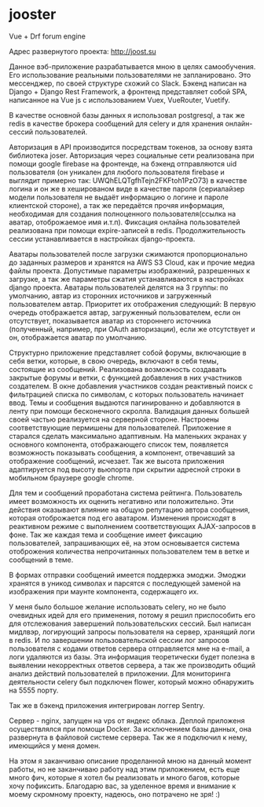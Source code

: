 # jooster
Vue + Drf forum engine

  Адрес развернутого проекта: http://joost.su

  Данное вэб-приложение разрабатывается мною в целях самообучения. Его использование реальными пользователями не запланировано. 
  Это мессенджер, по своей структуре схожий со Slack. Бэкенд написан на Django + Django Rest Framework, а фронтенд представляет собой SPA, написанное на Vue js с использованием Vuex, VueRouter, Vuetify.
  
  В качестве основной базы данных я использовал postgresql, а так же redis в качестве брокера сообщений для celery и для хранения онлайн-сессий пользователей. 
  
  Авторизация в API производится посредствам токенов, за основу взята библиотека joser.
  Авторизация через социальные сети реализована при помощи google firebase на фронтенде, на бэкенд отправляются uid пользователя (он уникален для любого пользователя firebase и выглядит примерно так: UWQhELQTgfhTejn2FKFtoh1PzO73) в качестве логина и он же в хешированом виде в качестве пароля (сериалайзер модели пользователя не выдаёт информацию о логине и пароле клиентской стороне), а так же передаётся прочяя информация, необходимая для создания полноценного пользователя(ссылка на аватар, отоброжаемое имя и.т.п).
  Фиксация онлайна пользователей реализована при помощи expire-записей в redis. Продолжительность сессии устанавливается в настройках django-проекта.
  
  Аватары пользователей после загрузки сжимаются пропорционально до заданных размеров и хранятся на AWS S3 Cloud, как и прочие медиа файлы проекта. Допустимые параметры изображений, разрешенных к загрузке, а так же параметры сжатия устанавливаются в настройках django проекта. Аватары пользователей делятся на 3 группы: по умолчанию, автар из сторонних источников и загруженный пользователем автар. Приоритет их отображения следующий: В первую очередь отображается автар, загруженный пользователем, если он отсутствует, показывается аватар из стороннего источника (полученный, например, при OAuth авторизации), если же отсутствует и он, отображается аватар по умолчанию.
  
  Структурно приложение представляет собой форумы, включающие в себя ветки, которые, в свою очередь, включают в себя темы, состоящие из сообщений.
  Реализована возможность создавать закрытые форумы и ветки, с функцией добавления в них участников создателем. В окне добавления участников создан реактивный поиск с фильтрацией списка по символам, с которых пользователь начинает ввод.
  Темы и сообщения выдаются пагинированно и добавляются в ленту при помощи бесконечного скролла.
  Валидация данных большей своей частью реализуется на серверной стороне. Настроены соответствующие пермишены для пользователей.
  Приложение я старался сделать максимально адаптивным. На маленьких экранах у основного компонента, отображающего список тем, появляется возможность показывать сообщения, а компонент, отвечавший за отображение сообщений, исчезает. Так же высота приложения адаптируется под высоту вьюпорта при скрытии адресной строки в мобильном браузере google chrome.
  
  Для тем и сообщений проработана система рейтинга. Пользователь имеет возможность их оценить негативно или положительно. Эти действия оказывают влияние на общую репутацию автора сообщения, которая отоброжается под его аватаром. Изменения происходят в реактивном режиме с выполнением соответствующих AJAX-запросов в фоне.
  Так же каждая тема и сообщение имеет фиксацию пользователей, запрашивающих её, на этом основывается система отоброжения количества непрочитанных пользователем тем в ветке и сообщений в теме.
  
  В формах отправки сообщений имеется поддержка эмоджи. Эмоджи хранятся в уникод символах и парсятся с последующей заменой на изображения при маунте компонента, содержащего их.
  
  У меня было большое желание использовать celery, но не было очевидных идей для его применения, потому я решил приспособить его для отслежования завершений пользовательских сессий. Был написан мидлвэр, логирующий запросы пользователя на сервер, хранящий логи в redis. И по завершении пользовательской сессии лог запросов пользователя с кодами ответов сервера отправляется мне на e-mail, а логи удаляются из базы. Эта информация теоретически будет полезна в выявлении некорректных ответов сервера, а так же производить общий анализ действий пользователей в приложении. Для мониторинга деятельности celery был подключен flower, который можно обнаружить на 5555 порту.
  
  Так же в бэкенд приложения интегрирован логгер Sentry.
  
  Сервер - nginx, запущен на vps от яндекс облака. Деплой приложеня осуществлялся при помощи Docker. За исключением базы данных, она развернута в файловой системе сервера. Так же я подключил к нему, имеющийся у меня домен.
  
  На этом я заканчиваю описание проделанной мною на данный момент работы, но не заканчиваю работу над этим приложением, есть еще много фич, которые я хотел бы реализовать и много багов, которые хочу пофиксить. Благодарю вас, за уделенное время и внимание к моему скромному проекту, надеюсь, оно потрачено не зря! :) 
  
  
  
  
  
  
